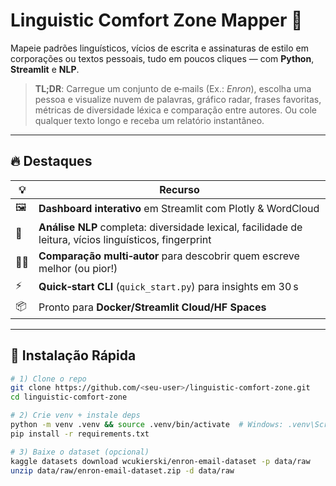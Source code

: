 # Linguistic Comfort Zone Mapper 📝

Mapeie padrões linguísticos, vícios de escrita e assinaturas de estilo em corporações ou textos pessoais, tudo em poucos cliques — com **Python**, **Streamlit** e **NLP**.

> **TL;DR**: Carregue um conjunto de e‑mails (Ex.: *Enron*), escolha uma pessoa e visualize nuvem de palavras, gráfico radar, frases favoritas, métricas de diversidade léxica e comparação entre autores. Ou cole qualquer texto longo e receba um relatório instantâneo.

---

## 🔥 Destaques

| 💡 | Recurso |
|----|---------|
| 🖼 | **Dashboard interativo** em Streamlit com Plotly & WordCloud |
| 🧠 | **Análise NLP** completa: diversidade lexical, facilidade de leitura, vícios linguísticos, fingerprint |
| 🕵️‍♂️ | **Comparação multi‑autor** para descobrir quem escreve melhor (ou pior!) |
| ⚡ | **Quick‑start CLI** (`quick_start.py`) para insights em 30 s |
| 📦 | Pronto para **Docker/Streamlit Cloud/HF Spaces** |

---

## 🚀 Instalação Rápida

```bash
# 1) Clone o repo
git clone https://github.com/<seu-user>/linguistic-comfort-zone.git
cd linguistic-comfort-zone

# 2) Crie venv + instale deps
python -m venv .venv && source .venv/bin/activate  # Windows: .venv\Scripts\activate
pip install -r requirements.txt

# 3) Baixe o dataset (opcional)
kaggle datasets download wcukierski/enron-email-dataset -p data/raw
unzip data/raw/enron-email-dataset.zip -d data/raw
